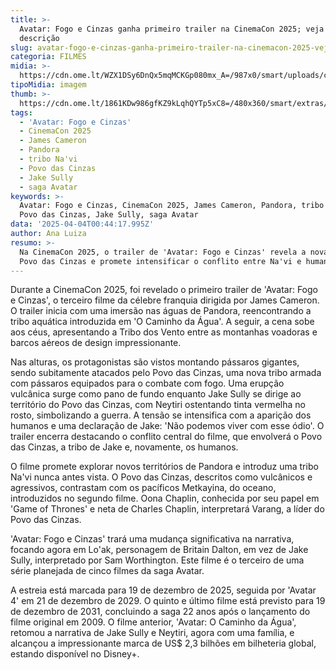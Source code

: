 ```yaml
---
title: >-
  Avatar: Fogo e Cinzas ganha primeiro trailer na CinemaCon 2025; veja a
  descrição
slug: avatar-fogo-e-cinzas-ganha-primeiro-trailer-na-cinemacon-2025-veja-a-descrio
categoria: FILMES
midia: >-
  https://cdn.ome.lt/WZX1DSy6DnQx5mqMCKGp080mx_A=/987x0/smart/uploads/conteudo/fotos/Design_sem_nome_12_vAr4XkE.jpg
tipoMidia: imagem
thumb: >-
  https://cdn.ome.lt/1861KDw986gfKZ9kLqhQYTp5xC8=/480x360/smart/extras/conteudos/01_KtR6KeF.jpg
tags:
  - 'Avatar: Fogo e Cinzas'
  - CinemaCon 2025
  - James Cameron
  - Pandora
  - tribo Na'vi
  - Povo das Cinzas
  - Jake Sully
  - saga Avatar
keywords: >-
  Avatar: Fogo e Cinzas, CinemaCon 2025, James Cameron, Pandora, tribo Na'vi,
  Povo das Cinzas, Jake Sully, saga Avatar
data: '2025-04-04T00:44:17.995Z'
author: Ana Luiza
resumo: >-
  Na CinemaCon 2025, o trailer de 'Avatar: Fogo e Cinzas' revela a nova tribo
  Povo das Cinzas e promete intensificar o conflito entre Na'vi e humanos.
---
```


Durante a CinemaCon 2025, foi revelado o primeiro trailer de 'Avatar: Fogo e Cinzas', o terceiro filme da célebre franquia dirigida por James Cameron. O trailer inicia com uma imersão nas águas de Pandora, reencontrando a tribo aquática introduzida em 'O Caminho da Água'. A seguir, a cena sobe aos céus, apresentando a Tribo dos Vento entre as montanhas voadoras e barcos aéreos de design impressionante.

Nas alturas, os protagonistas são vistos montando pássaros gigantes, sendo subitamente atacados pelo Povo das Cinzas, uma nova tribo armada com pássaros equipados para o combate com fogo. Uma erupção vulcânica surge como pano de fundo enquanto Jake Sully se dirige ao território do Povo das Cinzas, com Neytiri ostentando tinta vermelha no rosto, simbolizando a guerra. A tensão se intensifica com a aparição dos humanos e uma declaração de Jake: 'Não podemos viver com esse ódio'. O trailer encerra destacando o conflito central do filme, que envolverá o Povo das Cinzas, a tribo de Jake e, novamente, os humanos.

O filme promete explorar novos territórios de Pandora e introduz uma tribo Na'vi nunca antes vista. O Povo das Cinzas, descritos como vulcânicos e agressivos, contrastam com os pacíficos Metkayina, do oceano, introduzidos no segundo filme. Oona Chaplin, conhecida por seu papel em 'Game of Thrones' e neta de Charles Chaplin, interpretará Varang, a líder do Povo das Cinzas.

'Avatar: Fogo e Cinzas' trará uma mudança significativa na narrativa, focando agora em Lo'ak, personagem de Britain Dalton, em vez de Jake Sully, interpretado por Sam Worthington. Este filme é o terceiro de uma série planejada de cinco filmes da saga Avatar.

A estreia está marcada para 19 de dezembro de 2025, seguida por 'Avatar 4' em 21 de dezembro de 2029. O quinto e último filme está previsto para 19 de dezembro de 2031, concluindo a saga 22 anos após o lançamento do filme original em 2009. O filme anterior, 'Avatar: O Caminho da Água', retomou a narrativa de Jake Sully e Neytiri, agora com uma família, e alcançou a impressionante marca de US$ 2,3 bilhões em bilheteria global, estando disponível no Disney+.
